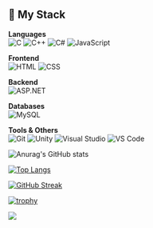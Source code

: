 ## 🧠 My Stack
**Languages**  
![C](https://img.shields.io/badge/C-A8B9CC?style=for-the-badge&logo=c&logoColor=white)
![C++](https://img.shields.io/badge/C++-00599C?style=for-the-badge&logo=cplusplus&logoColor=white)
![C#](https://img.shields.io/badge/C%23-239120?style=for-the-badge&logo=csharp&logoColor=white)
![JavaScript](https://img.shields.io/badge/JavaScript-F7DF1E?style=for-the-badge&logo=javascript&logoColor=black)

**Frontend**  
![HTML](https://img.shields.io/badge/HTML5-E34F26?style=for-the-badge&logo=html5&logoColor=white)
![CSS](https://img.shields.io/badge/CSS3-1572B6?style=for-the-badge&logo=css3&logoColor=white)


**Backend**  
![ASP.NET](https://img.shields.io/badge/ASP.NET-512BD4?style=for-the-badge&logo=dotnet&logoColor=white)

**Databases**  
![MySQL](https://img.shields.io/badge/MySQL-4479A1?style=for-the-badge&logo=mysql&logoColor=white)

**Tools & Others**  
![Git](https://img.shields.io/badge/Git-F05032?style=for-the-badge&logo=git&logoColor=white)
![Unity](https://img.shields.io/badge/Unity-000000?style=for-the-badge&logo=unity&logoColor=white)
![Visual Studio](https://img.shields.io/badge/Visual%20Studio-5C2D91?style=for-the-badge&logo=visualstudio&logoColor=white)
![VS Code](https://img.shields.io/badge/VS%20Code-007ACC?style=for-the-badge&logo=visualstudiocode&logoColor=white)


![Anurag's GitHub stats](https://github-readme-stats.vercel.app/api?username=KirillPolytech&show_icons=true&theme=radical)

[![Top Langs](https://github-readme-stats.vercel.app/api/top-langs/?username=KirillPolytech&layout=compact)](https://github.com/anuraghazra/github-readme-stats)

[![GitHub Streak](https://github-readme-streak-stats.herokuapp.com/?user=KirillPolytech&theme=dark)](https://git.io/streak-stats)

[![trophy](https://github-profile-trophy.vercel.app/?username=KirillPolytech&theme=onedark)](https://github.com/ryo-ma/github-profile-trophy)

![](https://komarev.com/ghpvc/?username=KirillPolytech&color=green)
